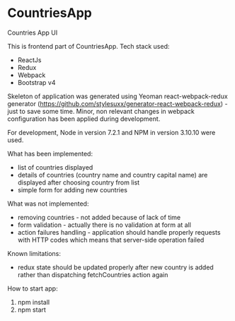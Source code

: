 # CountriesApp
Countries App UI

This is frontend part of CountriesApp.
Tech stack used:
- ReactJs
- Redux
- Webpack
- Bootstrap v4

Skeleton of application was generated using Yeoman react-webpack-redux generator (https://github.com/stylesuxx/generator-react-webpack-redux) - just to save some time.
Minor, non relevant changes in webpack configuration has been applied during development.

For development, Node in version 7.2.1 and NPM in version 3.10.10 were used.

What has been implemented:
- list of countries displayed
- details of countries (country name and country capital name) are displayed after choosing country from list
- simple form for adding new countries

What was not implemented:
- removing countries - not added because of lack of time
- form validation - actually there is no validation at form at all
- action failures handling - application should handle properly requests with HTTP codes which means that server-side operation failed

Known limitations:
- redux state should be updated properly after new country is added rather than dispatching fetchCountries action again

How to start app:

1. npm install
2. npm start
